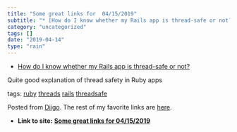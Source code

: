 ```yaml
---
title: "Some great links for  04/15/2019"
subtitle: "* [How do I know whether my Rails app is thread-safe or not?](<https://bearmetal.eu/theden/how-do-i-..."
category: "uncategorized"
tags: []
date: "2019-04-14"
type: "rain"
---
```

* [How do I know whether my Rails app is thread-safe or not?](<https://bearmetal.eu/theden/how-do-i-know-whether-my-rails-app-is-thread-safe-or-not>)

Quite good explanation of thread safety in Ruby apps

tags: [ruby](<https://www.diigo.com/user/pitosalas/ruby>)
[threads](<https://www.diigo.com/user/pitosalas/threads>)
[rails](<https://www.diigo.com/user/pitosalas/rails>)
[threadsafe](<https://www.diigo.com/user/pitosalas/threadsafe>)

Posted from [Diigo](<https://www.diigo.com>). The rest of my favorite links
are [here](<https://www.diigo.com/user/pitosalas>).


* **Link to site:** **[Some great links for  04/15/2019](None)**